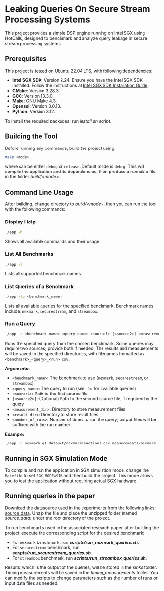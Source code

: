# Leaking Queries On Secure Stream Processing Systems

This project provides a simple DSP engine running on Intel SGX using HotCalls, designed to benchmark and analyze query leakage in secure stream processing systems.

## Prerequisites

This project is tested on Ubuntu 22.04 LTS, with following dependencies:
- **Intel SGX SDK**: Version 2.24. Ensure you have the Intel SGX SDK installed. Follow the instructions at [Intel SGX SDK Installation Guide](https://download.01.org/intel-sgx/latest/linux-latest/docs/Intel_SGX_SW_Installation_Guide_for_Linux.pdf).
- **CMake**: Version 3.28.3.
- **GCC**: Version 13.3.0.
- **Make**: GNU Make 4.3.
- **Openssl**: Version 3.0.13.
- **Python**: Version 3.12.

To install the required packages, run _install.sh_ script.

## Building the Tool

Before running any commands, build the project using:

```sh
make <mode>
```

where <mode> can be either `debug` or `release`. Default mode is `debug`.
This will compile the application and its dependencies, then produce a runnable file in the folder _build/\<mode>_.

## Command Line Usage

After building, change directory to _build/\<mode>_, then you can run the tool with the following commands:

### Display Help

```sh
./app -h
```
Shows all available commands and their usage.

### List All Benchmarks

```sh
./app -l
```
Lists all supported benchmark names.

### List Queries of a Benchmark

```sh
./app -lq <benchmark_name>
```
Lists all available queries for the specified benchmark. Benchmark names include: `nexmark`, `securestream`, and `streambox`.

### Run a Query

```sh
./app -r <benchmark_name> <query_name> <source1> [<source2>] <measurement_dir> <result_dir> <number_of_runs>
```
Runs the specified query from the chosen benchmark. Some queries may require two sources; provide both if needed. The results and measurements will be saved in the specified directories, with filenames formatted as `<benchmark>_<query>_<run>.csv`.

**Arguments:**
- `<benchmark_name>`: The benchmark to use (`nexmark`, `securestream`, or `streambox`)
- `<query_name>`: The query to run (see `-lq` for available queries)
- `<source1>`: Path to the first source file
- `[<source2>]`: (Optional) Path to the second source file, if required by the query
- `<measurement_dir>`: Directory to store measurement files
- `<result_dir>`: Directory to store result files
- `<number_of_runs>`: Number of times to run the query; output files will be suffixed with the run number

**Example:**
```sh
./app -r nexmark q1 dataset/nexmark/auctions.csv measurements/nexmark results/nexmark 3
```

## Running in SGX Simulation Mode
To compile and run the application in SGX simulation mode, change the `Makefile` to set `SGX_MODE=SIM` and then build the project. This mode allows you to test the application without requiring actual SGX hardware.

## Running queries in the paper

Download the datasource used in the experiments from the following links: [source_data](https://drive.google.com/file/d/1144xgE9u4ZwF7hgLMe5Wh5k6OUTcEHvr/view?usp=drive_link). Unzip the file and place the unzipped folder (named _source_data_) under the root directory of the project.

To run benchmarks used in the associated research paper, after building the project, execute the corresponding script for the desired benchmark:
- For `nexmark` benchmark, run **_scripts/run_nexmark_queries.sh_**.
- For `securestream` benchmark, run **_scripts/run_securestream_queries.sh_**.
- For `streambox` benchmark, run **_scripts/run_streambox_queries.sh_**.

Results, which is the output of the queries, will be stored in the _sinks_ folder. Timing measurements will be saved in the _timing_measurements_ folder.
You can modify the scripts to change parameters such as the number of runs or input data files as needed.